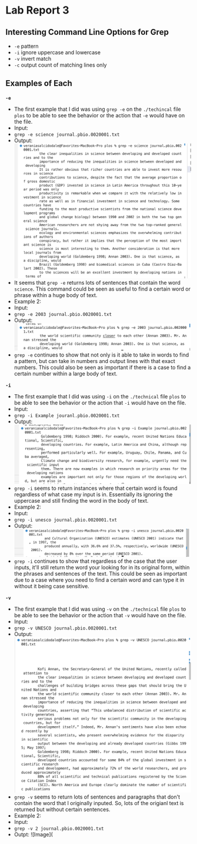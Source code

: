 # Lab Report 3
## Interesting Command Line Options for Grep
* ``-e`` pattern
* ``-i`` ignore uppercase and lowercase
* ``-v`` invert match
* ``-c`` output count of matching lines only
## Examples of Each
**``-e``**
* The first example that I did was using ``grep -e`` on the ``./techincal`` file ``plos`` to be able to see the behavior or the action that ``-e``
would have on the file.
* Input:
* ``grep -e science journal.pbio.0020001.txt``
* Output:
 ![Image](https://github.com/vesalcido/cse-15l-lab-report3/blob/main/Screen%20Shot%202023-05-09%20at%2010.20.23%20PM.png)
* It seems that ``grep -e`` returns lots of sentences that contain the word ``science``. This command could be seen as useful to find a certain word or phrase within a huge body of text.
* Example 2:
* Input:
* ``grep -e 2003 journal.pbio.0020001.txt``
* Output:
![Image](https://github.com/vesalcido/cse-15l-lab-report3/blob/main/Screen%20Shot%202023-05-09%20at%2010.31.10%20PM.png)
* ``grep -e`` continues to show that not only is it able to take in words to find a pattern, but can take in numbers and output lines with that exact numbers. This could also be seen as important if there is a case to find a certain number within a large body of text.

**``-i``**
* The first example that I did was using ``-i`` on the ``./technical`` file ``plos`` to be able to see the behavior or the action that ``-i`` would have on the file.
* Input:
* ``grep -i Example jouranl.pbio.0020001.txt``
* Output:
![Image](https://github.com/vesalcido/cse-15l-lab-report3/blob/main/Screen%20Shot%202023-05-10%20at%205.25.05%20PM.png)
* ``grep -i`` seems to return instances where that certain word is found regardless of what case my input is in. Essentially its ignoring the uppercase and still finding the word in the body of text.
* Example 2:
* Input:
* ``grep -i unesco journal.pbio.0020001.txt``
* Output:
![Image](https://github.com/vesalcido/cse-15l-lab-report3/blob/main/Screen%20Shot%202023-05-10%20at%205.34.24%20PM.png)
* ``grep -i`` continues to show that regardless of the case that the user inputs, it'll still return the word your looking for in its original form, within the phrases and sentences of the text. This could be seen as important due to a case where you need to find a certain word and can type it in without it being case sensitive.

**``-v``**
* The first example that I did was using ``-v`` on the ``./technical`` file ``plos`` to be able to see the behavior or the action that ``-v`` would have on the file.
* Input:
* ``grep -v UNESCO journal.pbio.0020001.txt``
* Output:
![Image](https://github.com/vesalcido/cse-15l-lab-report3/blob/main/Screen%20Shot%202023-05-10%20at%205.47.45%20PM.png)
* ``grep -v`` seems to return lots of sentences and paragraphs that don't contain the word that I originally inputed. So, lots of the origianl text is returned but without certain sentences.
* Example 2:
* Input:
* ``grep -v 2 journal.pbio.0020001.txt`` 
* Outpt:
![Image](

    
